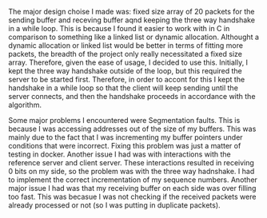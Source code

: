 The major design choise I made was: fixed size array of 20 packets for the sending buffer and receving buffer aqnd keeping the three way handshake in a while loop. This is because I found it easier to work with in C in comparison to something like a linked list or dynamic allocation. Althought a dynamic allocation or linked list would be better in terms of fitting more packets, the breadth of the project only really necessitated a fixed size array. Therefore, given the ease of usage, I decided to use this. Initially, I kept the three way handshake outside of the loop, but this required the server to be started first. Therefore, in order to accont for this I kept the handshake in a while loop so that the client will keep sending until  the server connects, and then the handshake proceeds in accordance with the algorithm.

Some major problems I encountered were Segmentation faults. This is because I was accessing addresses out of the size of my buffers. This was mainly due to the fact that I was incrementing my buffer pointers under conditions that were incorrect. Fixing this problem was just a matter of testing in docker. Another issue I had was with interactions with the reference server and client server. These interactions resulted in receiving 0 bits on my side, so the problem was with the three way hadnshake. I had to implement the correct incrementation of my sequence numbers. Another major issue I had was that my receiving buffer on each side was over filling too fast. This was becasue I was not checking if the received packets were already processed or not (so I was putting in duplicate packets).